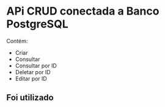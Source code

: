 <h1>APi CRUD conectada a Banco PostgreSQL</h1>
Contém:
<ul>
  <li>Criar</li>
  <li>Consultar</li>
  <li>Consultar por ID</li>
  <li>Deletar por ID</li>
  <li>Editar por ID</li>
</ul>

<h2>Foi utilizado</h2>
